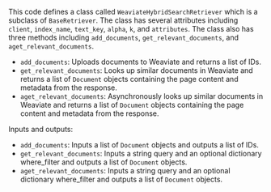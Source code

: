 This code defines a class called `WeaviateHybridSearchRetriever` which is a subclass of `BaseRetriever`. The class has several attributes including `client`, `index_name`, `text_key`, `alpha`, `k`, and `attributes`. The class also has three methods including `add_documents`, `get_relevant_documents`, and `aget_relevant_documents`. 

- `add_documents`: Uploads documents to Weaviate and returns a list of IDs.
- `get_relevant_documents`: Looks up similar documents in Weaviate and returns a list of `Document` objects containing the page content and metadata from the response.
- `aget_relevant_documents`: Asynchronously looks up similar documents in Weaviate and returns a list of `Document` objects containing the page content and metadata from the response.

Inputs and outputs:
- `add_documents`: Inputs a list of `Document` objects and outputs a list of IDs.
- `get_relevant_documents`: Inputs a string query and an optional dictionary where_filter and outputs a list of `Document` objects.
- `aget_relevant_documents`: Inputs a string query and an optional dictionary where_filter and outputs a list of `Document` objects.

